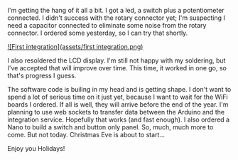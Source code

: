 I'm getting the hang of it all a bit. I got a led, a switch plus a potentiometer connected. I didn't success with the rotary connector yet; I'm suspecting I need a capacitor connected to eliminate some noise from the rotary connector. I ordered some yesterday, so I can try that shortly.

[![First integration](assets/first integration.png)](https://youtu.be/TAsx6gYZW34)

I also resoldered the LCD display. I'm still not happy with my soldering, but I've accepted that will improve over time. This time, it worked in one go, so that's progress I guess.

The software code is builing in my head and is getting shape. I don't want to spend a lot of serious time on it just yet, because I want to wait for the WiFi boards I ordered. If all is well, they will arrive before the end of the year. I'm planning to use web sockets to transfer data between the Arduino and the integration service. Hopefully that works (and fast enough). I also ordered a Nano to build a switch and button only panel. So, much, much more to come. But not today. Christmas Eve is about to start...

Enjoy you Holidays!